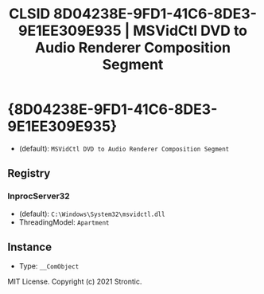 ﻿---
title: "CLSID 8D04238E-9FD1-41C6-8DE3-9E1EE309E935 | MSVidCtl DVD to Audio Renderer Composition Segment"
excerpt: What is COM-Object CLSID 8D04238E-9FD1-41C6-8DE3-9E1EE309E935?
---

# {8D04238E-9FD1-41C6-8DE3-9E1EE309E935}

* (default): `MSVidCtl DVD to Audio Renderer Composition Segment`

## Registry


### InprocServer32

* (default): `C:\Windows\System32\msvidctl.dll`
* ThreadingModel: `Apartment`

## Instance

* Type: `__ComObject`

MIT License. Copyright (c) 2021 Strontic.


